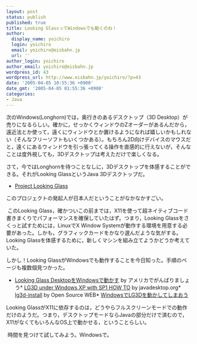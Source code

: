 ```yaml
---
layout: post
status: publish
published: true
title: Looking GlassってWindowsでも動くのね！
author:
  display_name: yoichiro
  login: yoichiro
  email: yoichiro@eisbahn.jp
  url: ''
author_login: yoichiro
author_email: yoichiro@eisbahn.jp
wordpress_id: 43
wordpress_url: http://www.eisbahn.jp/yoichiro/?p=43
date: '2005-04-05 10:55:36 +0900'
date_gmt: '2005-04-05 01:55:36 +0900'
categories:
- Java
---
```


次のWindows(Longhorn)では，奥行きのあるデスクトップ（3D Desktop）が売りになるらしい。確かに，せっかくウィンドウのZオーダーがあるんだから，遠近法とか使って，遠くにウィンドウとか置けるようになれば嬉しいかもしれない（そんなフリーソフトもいくつかある）。もちろん2D向けデバイスのマウスだと，遠くにあるウィンドウを引っ張ってくる操作を直感的に行えないが，そんなことは度外視しても，3Dデスクトップは考えただけで楽しくなる。

さて，今ではLonghornを待つことなしに，3Dデスクトップを体感することができる。それがLooking GlassというJava 3Dデスクトップだ。

* [Project Looking Glass](http://www.sun.com/software/looking_glass/)

このプロジェクトの発起人が日本人だということがなかなかすごい。

 このLooking Glass，確かついこの前までは，X11を使って超ネイティブコード書きまくりでパフォーマンスを確保していたはず。つまり，Looking Glassをさくっと試すためには，LinuxでX Window Systemが動作する環境を用意する必要があった。しかも，グラフィックカードをかなり選んだような気がする。Looking Glassを体感するために，新しくマシンを組み立てようかどうか考えていた。

しかし！Looking GlassがWindowsでも動作することを今日知った。手順のページも複数個見つかった。

* [Looking Glass DesktopをWindowsで動かす](http://andore.com/inami/mtarchives/001501.html) by アメリカでがんばりましょう* [LG3D under Windows XP with SP1 HOW TO](http://www.javadesktop.org/forums/thread.jspa?threadID=8741&tstart=0) by javadesktop.org* [lg3d-install](http://oss.timedia.co.jp/index.cgi/kahua-web/show/column/hibi/lg3d-install) by Open Source WEB* [WindowsでLG3Dを動かしてしまおう](http://www5.airnet.ne.jp/sakuraba/java/lg3d/windows.html)

Looking GlassがX11に依存するのは，どうやらフルスクリーンモードでの動作だけのようだ。つまり，デスクトップモードならJavaの部分だけで済むので，X11がなくてもいろんなOS上で動かせる，ということらしい。

 時間を見つけて試してみよう。Windowsで。
